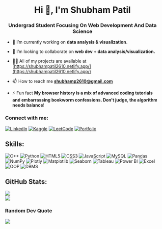 

<h1 align="center">Hi 👋, I'm Shubham Patil</h1>
<h3 align="center">Undergrad Student Focusing On Web Development And Data Science</h3>


- 🔭 I’m currently working on **data analysis & visualization.**

- 👯 I’m looking to collaborate on **web dev + data analysis/visualization.**

- 👨‍💻 All of my projects are available at [https://shubhampatil2610.netlify.app/](https://shubhampatil2610.netlify.app/)

- 📫 How to reach me **shubhamp2610@gmail.com**

- ⚡ Fun fact **My browser history is a mix of advanced coding tutorials and embarrassing bookworm confessions. Don't judge, the algorithm needs balance!**
  

### Connect with me:
[![LinkedIn](https://img.shields.io/badge/linkedin-blue.svg?style=for-the-badge&logo=linkedin&logoColor=white)](https://linkedin.com/in/shubham-patil-080891264)
[![Kaggle](https://img.shields.io/badge/kaggle-gray.svg?style=for-the-badge&logo=kaggle&logoColor=white)](https://www.kaggle.com/shubhamapatil)
[![LeetCode](https://img.shields.io/badge/leetcode-orange.svg?style=for-the-badge&logo=leetcode&logoColor=white)](https://www.leetcode.com/shubhamp2610/)
[![Portfolio](https://img.shields.io/badge/Portfolio-green.svg?style=for-the-badge&logo=website&logoColor=white)](https://shubhampatil2610.netlify.app/)


## Skills:
![C++](https://img.shields.io/badge/c++-%2300599C.svg?style=for-the-badge&logo=c%2B%2B&logoColor=white)
![Python](https://img.shields.io/badge/python-3670A0?style=for-the-badge&logo=python&logoColor=ffdd54)
![HTML5](https://img.shields.io/badge/html5-%23E34F26.svg?style=for-the-badge&logo=html5&logoColor=white)
![CSS3](https://img.shields.io/badge/css3-%231572B6.svg?style=for-the-badge&logo=css3&logoColor=white)
![JavaScript](https://img.shields.io/badge/javascript-%23323330.svg?style=for-the-badge&logo=javascript&logoColor=%23F7DF1E)
![MySQL](https://img.shields.io/badge/mysql-%2300000f.svg?style=for-the-badge&logo=mysql&logoColor=white)
![Pandas](https://img.shields.io/badge/pandas-%23150458.svg?style=for-the-badge&logo=pandas&logoColor=white)
![NumPy](https://img.shields.io/badge/numpy-%23013243.svg?style=for-the-badge&logo=numpy&logoColor=white)
![Plotly](https://img.shields.io/badge/Plotly-%233F4F75.svg?style=for-the-badge&logo=plotly&logoColor=white)
![Matplotlib](https://img.shields.io/badge/Matplotlib-%23ffffff.svg?style=for-the-badge&logo=Matplotlib&logoColor=black)
![Seaborn](https://img.shields.io/badge/seaborn-%234C72B0.svg?style=for-the-badge&logo=seaborn&logoColor=white)
![Tableau](https://img.shields.io/badge/tableau-blue.svg?style=for-the-badge&logo=tableau&logoColor=white)
![Power BI](https://img.shields.io/badge/power%20bi-blue.svg?style=for-the-badge&logo=power%20bi&logoColor=white)
![Excel](https://img.shields.io/badge/excel-green.svg?style=for-the-badge&logoColor=white)
![OOP](https://img.shields.io/badge/OOP-blue.svg?style=for-the-badge&logo=none&logoColor=white)
![DBMS](https://img.shields.io/badge/DBMS-blue.svg?style=for-the-badge&logo=none&logoColor=white)


## GitHub Stats:
![](https://github-readme-streak-stats.herokuapp.com/?user=2610Shubham&theme=dark&hide_border=false)<br/>
![](https://github-readme-stats.vercel.app/api/top-langs/?username=2610Shubham&theme=dark&hide_border=false&include_all_commits=true&count_private=false&layout=compact)

### Random Dev Quote
![](https://quotes-github-readme.vercel.app/api?type=horizontal&theme=dark)





